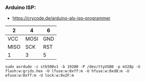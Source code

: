### Arduino ISP:

* https://crycode.de/arduino-als-isp-programmer

|2|4|6|
|-|-|-|
|VCC|MOSI|GND|
|MISO|SCK|RST|
|1|3|5|


```
sudo avrdude -c stk500v1 -b 19200 -P /dev/ttyUSB0 -p m328p -U flash:w:grids.hex -U lfuse:w:0xff:m -U hfuse:w:0xd8:m -U efuse:w:0xff:m -U lock:w:0x2F:m
```
